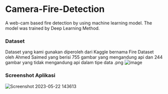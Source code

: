 # Camera-Fire-Detection
A web-cam based fire detection by using machine learning model. The model was trained by Deep Learning Method.

### Dataset
Dataset yang kami gunakan diperoleh dari Kaggle bernama Fire Dataset oleh Ahmed Saimed yang berisi 755 gambar yang mengandung api dan 244 gambar yang tidak mengandung api dalam tipe data .png
![image](https://github.com/iBRabbit/Camera-Fire-Detection/assets/50369069/3b95a605-00bf-47f0-a2a4-94ab9339f417)

### Screenshot Aplikasi
![Screenshot 2023-05-22 143613](https://github.com/iBRabbit/Camera-Fire-Detection/assets/50369069/1ef9755f-3cf8-488f-9c73-122c1f8b57c5)
